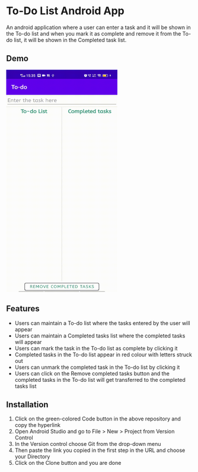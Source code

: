 # To-Do List Android App
An android application where a user can enter a task and it will be shown in the To-do list and when you mark it as complete and remove it from the To-do list, it will be shown in the Completed task list.

## Demo
<img src="https://github.com/bchinmay-star/To-do/blob/master/Screenrecording_20220202_153501.gif" width="300" height="600">

## Features
* Users can maintain a To-do list where the tasks entered by the user will appear
* Users can maintain a Completed tasks list where the completed tasks will appear
* Users can mark the task in the To-do list as complete by clicking it
* Completed tasks in the To-do list appear in red colour with letters struck out
* Users can unmark the completed task in the To-do list by clicking it
* Users can click on the Remove completed tasks button and the completed tasks in the To-do list will get transferred to the completed tasks list


## Installation
1. Click on the green-colored Code button in the above repository and copy the hyperlink
2. Open Android Studio and go to File > New > Project from Version Control
3. In the Version control choose Git from the drop-down menu
4. Then paste the link you copied in the first step in the URL and choose your Directory
5. Click on the Clone button and you are done
